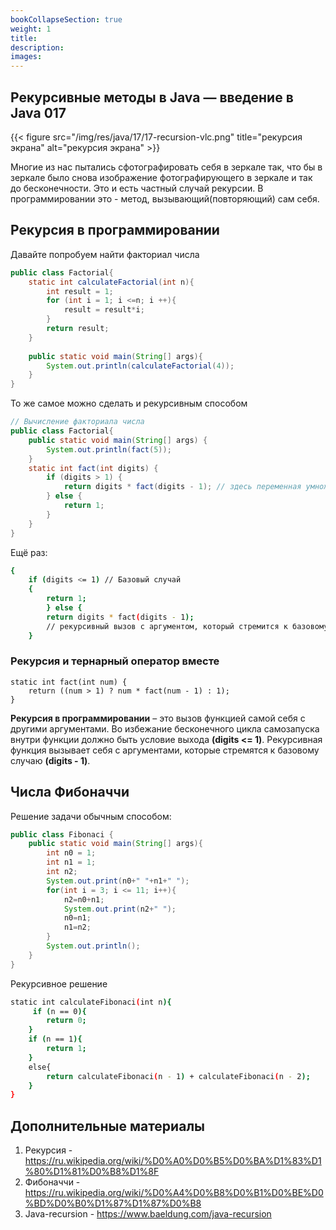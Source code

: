 ```yaml
---
bookCollapseSection: true
weight: 1
title:
description:
images:
---
```


## Рекурсивные методы в Java — введение в Java 017

{{< figure src="/img/res/java/17/17-recursion-vlc.png" title="рекурсия экрана" alt="рекурсия экрана" >}}

Многие из нас пытались сфотографировать себя в зеркале так, что бы в зеркале было снова изображение фотографирующего в зеркале и так до бесконечности. Это и есть частный случай рекурсии. В программировании это - метод, вызывающий(повторяющий) сам себя.

## Рекурсия в программировании

Давайте попробуем найти факториал числа

```Java
public class Factorial{
	static int calculateFactorial(int n){
		int result = 1;
		for (int i = 1; i <=n; i ++){
			result = result*i;
		}
		return result;
	}	
 
	public static void main(String[] args){
		System.out.println(calculateFactorial(4)); 
	}
}
```

То же самое можно сделать и рекурсивным способом

```Java
// Вычисление факториала числа
public class Factorial{
	public static void main(String[] args) {
		System.out.println(fact(5));
	}
	static int fact(int digits) {
		if (digits > 1) {
			return digits * fact(digits - 1); // здесь переменная умножается на метод
		} else {
			return 1;
		}
	}
}
```

Ещё раз:

```bash
{
	if (digits <= 1) // Базовый случай
	{
		return 1;
		} else {
		return digits * fact(digits - 1);
		// рекурсивный вызов с аргументом, который стремится к базовoму случаю.
	}
```


### Рекурсия и тернарный оператор вместе

```code
static int fact(int num) {
    return ((num > 1) ? num * fact(num - 1) : 1);
}
```

**Рекурсия в программировании** – это вызов функцией самой себя с другими аргументами. Во избежание бесконечного цикла самозапуска внутри функции должно быть условие выхода **(digits <= 1)**. Рекурсивная функция вызывает себя с аргументами, которые стремятся к базовому случаю **(digits - 1)**.

## Числа Фибоначчи

Решение  задачи обычным способом:

```Java
public class Fibonaci {
	public static void main(String[] args){
		int n0 = 1;
		int n1 = 1;
		int n2;
		System.out.print(n0+" "+n1+" ");
		for(int i = 3; i <= 11; i++){
			n2=n0+n1;
			System.out.print(n2+" ");
			n0=n1;
			n1=n2;
		}
		System.out.println();
	}
}
```

Рекурсивное решение

```bash
static int calculateFibonaci(int n){
     if (n == 0){
        return 0;
    }
    if (n == 1){
        return 1;
    }
    else{
        return calculateFibonaci(n - 1) + calculateFibonaci(n - 2);
    }
}
```

## Дополнительные материалы

1. Рекурсия - https://ru.wikipedia.org/wiki/%D0%A0%D0%B5%D0%BA%D1%83%D1%80%D1%81%D0%B8%D1%8F
2. Фибоначчи - https://ru.wikipedia.org/wiki/%D0%A4%D0%B8%D0%B1%D0%BE%D0%BD%D0%B0%D1%87%D1%87%D0%B8
3. Java-recursion - https://www.baeldung.com/java-recursion



